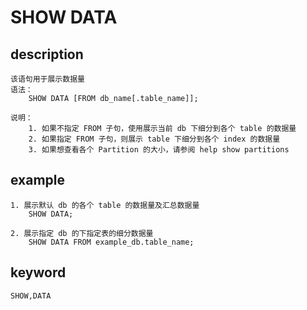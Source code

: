 # SHOW DATA
## description
    该语句用于展示数据量
    语法：
        SHOW DATA [FROM db_name[.table_name]];
        
    说明：
        1. 如果不指定 FROM 子句，使用展示当前 db 下细分到各个 table 的数据量
        2. 如果指定 FROM 子句，则展示 table 下细分到各个 index 的数据量
        3. 如果想查看各个 Partition 的大小，请参阅 help show partitions

## example
    1. 展示默认 db 的各个 table 的数据量及汇总数据量
        SHOW DATA;
        
    2. 展示指定 db 的下指定表的细分数据量
        SHOW DATA FROM example_db.table_name;

## keyword
    SHOW,DATA

